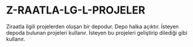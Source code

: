 # Z-RAATLA-LG-L-PROJELER
Ziraatla ilgili projelerden oluşan bir depodur. Depo halka açıktır.
İsteyen depoda bulunan projeleri kullanır. İsteyen bu projeleri geliştirip
dilediği gibi kullanır. 
